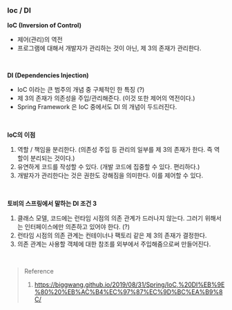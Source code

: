 ### Ioc / DI

**IoC (Inversion of Control)**

- 제어(관리)의 역전
- 프로그램에 대해서 개발자가 관리하는 것이 아닌, 제 3의 존재가 관리한다.

<br>

**DI (Dependencies Injection)**

- IoC 이라는 큰 범주의 개념 중 구체적인 한 특징 (?)
- 제 3의 존재가 의존성을 주입/관리해준다. (이것 또한 제어의 역전이다.)
- Spring Framework 은 IoC 중에서도 DI 의 개념이 두드러진다.

<br>

**IoC의 이점**
1. 역할 / 책임을 분리한다. (의존성 주입 등 관리의 일부를 제 3의 존재가 한다. 즉 역할이 분리되는 것이다.)
2. 유연하게 코드를 작성할 수 있다. (개발 코드에 집중할 수 있다. 편리하다.)
3. 개발자가 관리한다는 것은 권한도 강해짐을 의미한다. 이를 제어할 수 있다.

<br>

**토비의 스프링에서 말하는 DI 조건 3**
1. 클래스 모델, 코드에는 런타임 시점의 의존 관계가 드러나지 않는다. 그러기 위해서는 인터페이스에만 의존하고 있어야 한다. (?)
2. 런타임 시점의 의존 관계는 컨테이너나 팩토리 같은 제 3의 존재가 결정한다.
3. 의존 관계는 사용할 객체에 대한 참조를 외부에서 주입해줌으로써 만들어진다.

<br>

> Reference
> 1. https://biggwang.github.io/2019/08/31/Spring/IoC,%20DI%EB%9E%80%20%EB%AC%B4%EC%97%87%EC%9D%BC%EA%B9%8C/
